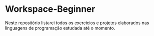 # Workspace-Beginner
Neste repositório listarei todos os exercicios e projetos elaborados nas linguagens de programação estudada até o momento.
